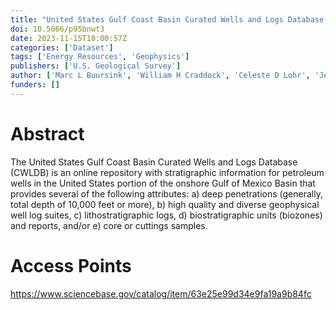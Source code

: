 ```yaml
---
title: "United States Gulf Coast Basin Curated Wells and Logs Database (ver. 2.0, November 2023)"
doi: 10.5066/p95bnwt3
date: 2023-11-15T18:00:57Z
categories: ['Dataset']
tags: ['Energy Resources', 'Geophysics']
publishers: ['U.S. Geological Survey']
author: ['Marc L Buursink', 'William H Craddock', 'Celeste D Lohr', 'Jean M Self-Trail', 'Colin Doolan']
funders: []
---
```


# Abstract
The United States Gulf Coast Basin Curated Wells and Logs Database (CWLDB) is an online repository with stratigraphic information for petroleum wells in the United States portion of the onshore Gulf of Mexico Basin that provides several of the following attributes: a) deep penetrations (generally, total depth of 10,000 feet or more), b) high quality and diverse geophysical well log suites, c) lithostratigraphic logs, d) biostratigraphic units (biozones) and reports, and/or e) core or cuttings samples.

# Access Points
https://www.sciencebase.gov/catalog/item/63e25e99d34e9fa19a9b84fc